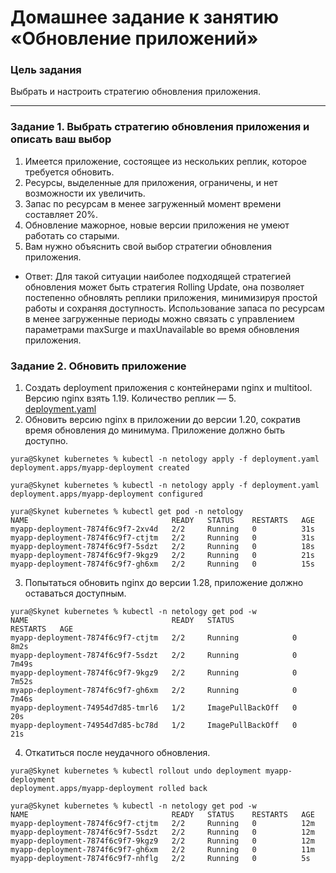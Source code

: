 # Домашнее задание к занятию «Обновление приложений»

### Цель задания

Выбрать и настроить стратегию обновления приложения.

-----

### Задание 1. Выбрать стратегию обновления приложения и описать ваш выбор

1. Имеется приложение, состоящее из нескольких реплик, которое требуется обновить.
2. Ресурсы, выделенные для приложения, ограничены, и нет возможности их увеличить.
3. Запас по ресурсам в менее загруженный момент времени составляет 20%.
4. Обновление мажорное, новые версии приложения не умеют работать со старыми.
5. Вам нужно объяснить свой выбор стратегии обновления приложения.
- Ответ: Для такой ситуации наиболее подходящей стратегией обновления может быть стратегия Rolling Update, она позволяет постепенно обновлять реплики приложения, минимизируя простой работы и сохраняя доступность. 
Использование запаса по ресурсам в менее загруженные периоды можно связать с управлением параметрами maxSurge и maxUnavailable во время обновления приложения.

### Задание 2. Обновить приложение

1. Создать deployment приложения с контейнерами nginx и multitool. Версию nginx взять 1.19. Количество реплик — 5.  
[deployment.yaml]()
2. Обновить версию nginx в приложении до версии 1.20, сократив время обновления до минимума. Приложение должно быть доступно.
```
yura@Skynet kubernetes % kubectl -n netology apply -f deployment.yaml
deployment.apps/myapp-deployment created

yura@Skynet kubernetes % kubectl -n netology apply -f deployment.yaml
deployment.apps/myapp-deployment configured

yura@Skynet kubernetes % kubectl get pod -n netology
NAME                                READY   STATUS    RESTARTS   AGE
myapp-deployment-7874f6c9f7-2xv4d   2/2     Running   0          31s
myapp-deployment-7874f6c9f7-ctjtm   2/2     Running   0          31s
myapp-deployment-7874f6c9f7-5sdzt   2/2     Running   0          18s
myapp-deployment-7874f6c9f7-9kgz9   2/2     Running   0          21s
myapp-deployment-7874f6c9f7-gh6xm   2/2     Running   0          15s
```
3. Попытаться обновить nginx до версии 1.28, приложение должно оставаться доступным.
```
yura@Skynet kubernetes % kubectl -n netology get pod -w
NAME                                READY   STATUS             RESTARTS   AGE
myapp-deployment-7874f6c9f7-ctjtm   2/2     Running            0          8m2s
myapp-deployment-7874f6c9f7-5sdzt   2/2     Running            0          7m49s
myapp-deployment-7874f6c9f7-9kgz9   2/2     Running            0          7m52s
myapp-deployment-7874f6c9f7-gh6xm   2/2     Running            0          7m46s
myapp-deployment-74954d7d85-tmrl6   1/2     ImagePullBackOff   0          20s
myapp-deployment-74954d7d85-bc78d   1/2     ImagePullBackOff   0          21s
```
4. Откатиться после неудачного обновления.
```
yura@Skynet kubernetes % kubectl rollout undo deployment myapp-deployment
deployment.apps/myapp-deployment rolled back

yura@Skynet kubernetes % kubectl -n netology get pod -w                    
NAME                                READY   STATUS    RESTARTS   AGE
myapp-deployment-7874f6c9f7-ctjtm   2/2     Running   0          12m
myapp-deployment-7874f6c9f7-5sdzt   2/2     Running   0          12m
myapp-deployment-7874f6c9f7-9kgz9   2/2     Running   0          12m
myapp-deployment-7874f6c9f7-gh6xm   2/2     Running   0          11m
myapp-deployment-7874f6c9f7-nhflg   2/2     Running   0          5s
```